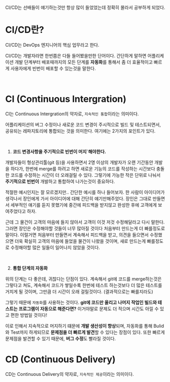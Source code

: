 CI/CD는 선배들이 얘기하는것만 항상 많이 들었었는데 정확히 몰라서 공부하게 되었다.


# CI/CD란?
CI/CD는 DevOps 엔지니어의 핵심 업무라고 한다.

CI/CD는 개발자라면 한번쯤은 다들 들어봤을만한 단어이다. 간단하게 말하면 어플리케이션 개발 단계부터 배포때까지의 모든 단계를 **자동화**를 통해서 좀 더 효율적이고 빠르게 사용자에게 빈번이 배포할 수 있는것을 말한다.

<br>

# CI (Continuous Intergration)
CI는 Continuous Intergration의 약자로, `지속적인 통합`이라는 의미이다.

어플리케이션의 버그 수정이나 새로운 코드 변경이 주시적으로 빌드 및 테스트되면서, 공유되는 레파지토리에 통합되는 것을 의미한다. 여기에는 2가지의 포인트가 있다. 

<br>

1. **코드 변경사항을 주기적으로 빈번이 머지`해야한다.**

개발자들이 형상관리툴(git 등)을 사용하면서 2명 이상의 개발자가 오랜 기간동안 개발을 하다가, 한번에 merge를 하려고 하면 새로운 기능의 코드를 작성하는 시간보다 충돌한 코드를 수정하는 시간이 더 오래걸릴 수 있다.
그렇기에 가능한 작은 단위로 나눠서 **주기적으로 빈번이** 개발하고 통합하여 나가는것이 중요하다.

적절한 예시인지는 잘 모르겠지만.. 간단한 예시를 하나 들어보자. 한 사람이 아이디어가 생각나서 장인에게 가서 아이디어에 대해 간단히 얘기만해주었다. 장인은 그대로 만들면서 세부적인 얘기를 듣지 못했기에 중간에 피드백을 받지않고 완성한 후에 고객에게 보여주었다고 하자. 

근데 그 물건이 고객의 마음에 들지 않아서 고객이 이것 저것 수정해달라고 다시 말한다. 그러면 장인은 수정해야할 것들이 너무 많아질 것이다 처음부터 만드는게 더 빠를정도로 말이다. 이럴거면 처음부터 만들면서 계속해서 피드백을 받고, 의견을 들으면서 수정했으면 더욱 확실히 고객의 마음에 들었을 물건이 나왔을 것이며, 새로 만드는게 빠를정도로 수정해야할 많은 일들이 일어나지 않았을 것이다. 

<br>

2. **통합 단계의 자동화**

위의 단계는 다 좋은데, 귀찮다는 단점이 있다. 계속해서 git에 코드를 merge하는것은 그렇다고 쳐도, 계속해서 코드가 쌓일수록 한번에 테스트 하는것보다 더 많은 테스트를 거치게 될 것이며, 그만큼 더 시간이 오래 걸릴것이다. (결과적으로는 빠를지라도)

그렇기 때문에 `자동화`를 사용하는 것이다. **git에 코드만 올리고 나머지 작업인 빌드와 테스트는 프로그램이 자동으로 해준다면?** 이거야말로 문제도 더 적으며 시간도 아낄 수 있고 편한 방법일 것이다!





이로 인해서  지속적으로 머지하기 떄문에 **개발 생산성이 향상**되며, 자동화를 통해 Bulid와 Test까지 하게되므로 **문제점을 더 빠르게 발견**할 수 있다는 장점이 있다. 또한 빠르게 문제점을 발견할 수 있기 때문에, **버그 수정**도 빨라질 것이다.


# CD (Continuous Delivery)

CD는 Continuous Delivery의 약자로, `지속적인 제공`이라는 의미이다.

